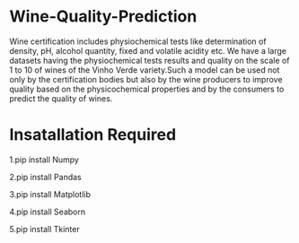 # Wine-Quality-Prediction
Wine certification includes physiochemical tests like determination of density, pH, alcohol quantity, fixed and volatile acidity etc. We have a large datasets having the physiochemical tests results and quality on the scale of 1 to 10 of wines of the Vinho Verde variety.Such a model can be used not only by the certification bodies but also by the wine producers to improve quality based on the physicochemical properties and by the consumers to predict the quality of wines.

# Insatallation Required

1.pip install Numpy

2.pip install Pandas

3.pip install Matplotlib

4.pip install Seaborn

5.pip install Tkinter
